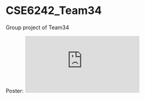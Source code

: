 # CSE6242_Team34
Group project of Team34

Poster:
![image](https://github.com/jane041393/CSE6242_Final_Project/blob/master/team34poster.pdf)
